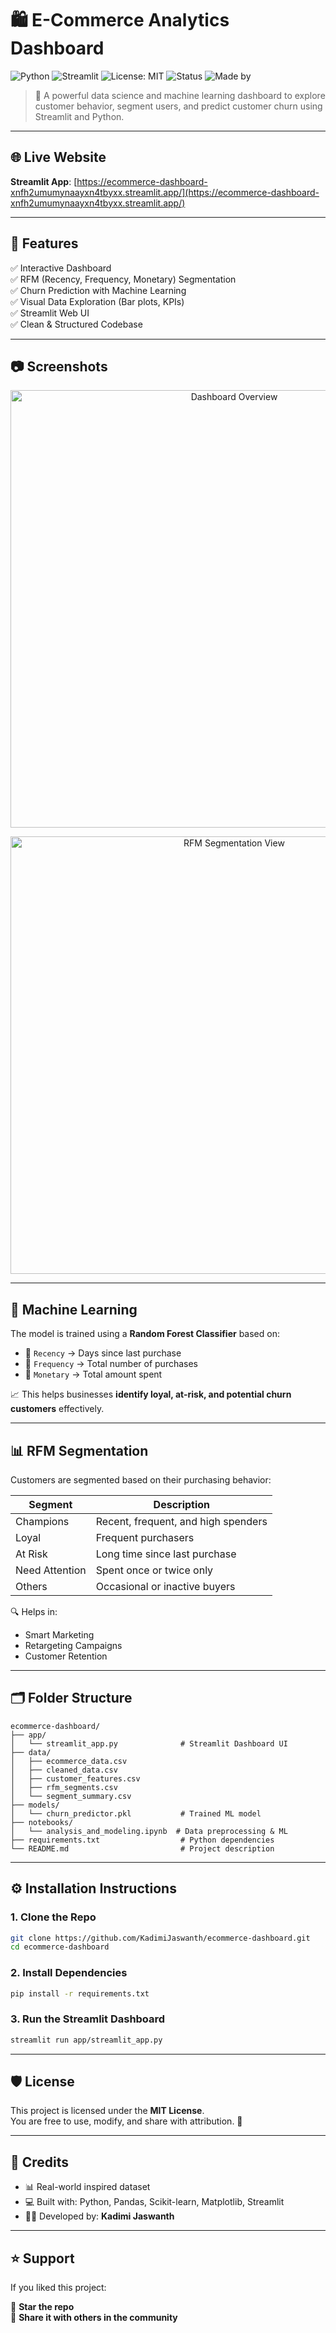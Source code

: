 # 🛍️ E-Commerce Analytics Dashboard

![Python](https://img.shields.io/badge/Python-3.11-blue)
![Streamlit](https://img.shields.io/badge/Streamlit-💻-green)
![License: MIT](https://img.shields.io/badge/License-MIT-yellow.svg)
![Status](https://img.shields.io/badge/Status-Deployed-brightgreen)
![Made by](https://img.shields.io/badge/Made%20by-Kadimi%20Jaswanth-orange)

> 🚀 A powerful data science and machine learning dashboard to explore customer behavior, segment users, and predict customer churn using Streamlit and Python.

---

## 🌐 Live Website

**Streamlit App**: [https://ecommerce-dashboard-xnfh2umumynaayxn4tbyxx.streamlit.app/](https://ecommerce-dashboard-xnfh2umumynaayxn4tbyxx.streamlit.app/)

---

## 📌 Features

✅ Interactive Dashboard  
✅ RFM (Recency, Frequency, Monetary) Segmentation  
✅ Churn Prediction with Machine Learning  
✅ Visual Data Exploration (Bar plots, KPIs)  
✅ Streamlit Web UI  
✅ Clean & Structured Codebase  

---

## 📷 Screenshots

<p align="center">
  <img src="https://i.postimg.cc/TyzVjftj/Screenshot-2025-07-02-211946.png" alt="Dashboard Overview" width="700"/>
</p>

<p align="center">
  <img src="https://i.postimg.cc/KktnJwW6/Screenshot-2025-07-02-211958.png" alt="RFM Segmentation View" width="700"/>
</p>

---

## 🧠 Machine Learning

The model is trained using a **Random Forest Classifier** based on:

- 📅 `Recency` → Days since last purchase  
- 🔁 `Frequency` → Total number of purchases  
- 💸 `Monetary` → Total amount spent  

📈 This helps businesses **identify loyal, at-risk, and potential churn customers** effectively.

---

## 📊 RFM Segmentation

Customers are segmented based on their purchasing behavior:

| Segment        | Description                          |
|----------------|--------------------------------------|
| Champions      | Recent, frequent, and high spenders  |
| Loyal          | Frequent purchasers                  |
| At Risk        | Long time since last purchase        |
| Need Attention | Spent once or twice only             |
| Others         | Occasional or inactive buyers        |

🔍 Helps in:
- Smart Marketing  
- Retargeting Campaigns  
- Customer Retention  

---

## 🗂️ Folder Structure

```
ecommerce-dashboard/
├── app/
│   └── streamlit_app.py              # Streamlit Dashboard UI
├── data/
│   ├── ecommerce_data.csv
│   ├── cleaned_data.csv
│   ├── customer_features.csv
│   ├── rfm_segments.csv
│   └── segment_summary.csv
├── models/
│   └── churn_predictor.pkl           # Trained ML model
├── notebooks/
│   └── analysis_and_modeling.ipynb  # Data preprocessing & ML
├── requirements.txt                  # Python dependencies
└── README.md                         # Project description
```

---

## ⚙️ Installation Instructions

### 1. Clone the Repo

```bash
git clone https://github.com/KadimiJaswanth/ecommerce-dashboard.git
cd ecommerce-dashboard
```

### 2. Install Dependencies

```bash
pip install -r requirements.txt
```

### 3. Run the Streamlit Dashboard

```bash
streamlit run app/streamlit_app.py
```

---

## 🛡️ License

This project is licensed under the **MIT License**.  
You are free to use, modify, and share with attribution. 🤝

---

## 🙌 Credits

- 📊 Real-world inspired dataset  
- 💻 Built with: Python, Pandas, Scikit-learn, Matplotlib, Streamlit  
- 🙋‍♂️ Developed by: **Kadimi Jaswanth**

---

## ⭐ Support

If you liked this project:

🌟 **Star the repo**  
📢 **Share it with others in the community**
